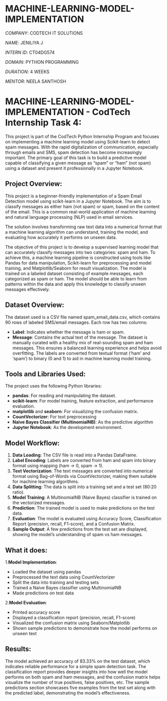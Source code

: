 # MACHINE-LEARNING-MODEL-IMPLEMENTATION

*COMPANY*: CODTECH IT SOLUTIONS

*NAME*: JENILIYA J

*INTERN ID*: CT04DG574

*DOMAIN*: PYTHON PROGRAMMING

*DURATION*: 4 WEEKS

*MENTOR*:  NEELA SANTHOSH

# MACHINE-LEARNING-MODEL-IMPLEMENTATION - CodTech Internship Task 4:
This project is part of the CodTech Python Internship Program and focuses on implementing a machine learning model using Scikit-learn to detect spam messages. With the rapid digitalization of communication, especially through emails and SMS, spam detection has become increasingly important. The primary goal of this task is to build a predictive model capable of classifying a given message as “spam” or “ham” (not spam) using a dataset and present it professionally in a Jupyter Notebook.

## Project Overview:
This project is a beginner-friendly implementation of a Spam Email Detection model using scikit-learn in a Jupyter Notebook. The aim is to classify messages as either ham (not spam) or spam, based on the content of the email. This is a common real-world application of machine learning and natural language processing (NLP) used in email services.

The solution involves transforming raw text data into a numerical format that a machine learning algorithm can understand, training the model, and evaluating how accurately it performs on unseen data.

The objective of this project is to develop a supervised learning model that can accurately classify messages into two categories: spam and ham. To achieve this, a machine learning pipeline is constructed using tools like Pandas for data manipulation, Scikit-learn for preprocessing and model training, and Matplotlib/Seaborn for result visualization. The model is trained on a labeled dataset consisting of example messages, each categorized as spam or ham. The model should be able to learn from patterns within the data and apply this knowledge to classify unseen messages effectively.

## Dataset Overview:
The dataset used is a CSV file named spam_email_data.csv, which contains 90 rows of labeled SMS/email messages. Each row has two columns:
- **Label**: Indicates whether the message is ham or spam.
- **Message**: Contains the actual text of the message.
The dataset is manually curated with a healthy mix of real-sounding spam and ham messages. This ensures a balanced learning experience and helps avoid overfitting. The labels are converted from textual format (‘ham’ and ‘spam’) to binary (0 and 1) to aid in machine learning model training.

## Tools and Libraries Used:
The project uses the following Python libraries:
- **pandas**: For reading and manipulating the dataset.
- **scikit-learn**: For model training, feature extraction, and performance evaluation.
- **matplotlib** and **seaborn**: For visualizing the confusion matrix.
- **CountVectorizer**: For text preprocessing
- **Naive Bayes Classifier (MultinomialNB)**: As the predictive algorithm
- **Jupyter Notebook**: As the development environment.

## Model Workflow:
1. **Data Loading**: The CSV file is read into a Pandas DataFrame.
2. **Label Encoding**: Labels are converted from ham and spam into binary format using mapping (ham → 0, spam → 1).
3. **Text Vectorization**: The text messages are converted into numerical format using Bag-of-Words via CountVectorizer, making them suitable for machine learning algorithms.
4. **Data Splitting**: The data is split into a training set and a test set (80:20 ratio).
5. **Model Training**: A MultinomialNB (Naive Bayes) classifier is trained on the vectorized messages.
6. **Prediction**: The trained model is used to make predictions on the test data.
7. **Evaluation**: The model is evaluated using Accuracy Score, Classification Report (precision, recall, F1-score), and a Confusion Matrix.
8. **Sample Output**: A few predictions from the test set are displayed, showing the model’s understanding of spam vs ham messages.

## What it does:
1.**Model Implementation**:
- Loaded the dataset using pandas
- Preprocessed the text data using CountVectorizer
- Split the data into training and testing sets
- Trained a Naive Bayes classifier using MultinomialNB
- Made predictions on test data

2.**Model Evaluation**:
- Printed accuracy score
- Displayed a classification report (precision, recall, F1-score)
- Visualized the confusion matrix using Seaborn/Matplotlib
- Shown sample predictions to demonstrate how the model performs on unseen text

## Results:
The model achieved an accuracy of 83.33% on the test dataset, which indicates reliable performance for a simple spam detection task. The classification report provides deeper insights into how well the model performs on both spam and ham messages, and the confusion matrix helps visualize the number of true positives, false positives, etc. The sample predictions section showcases five examples from the test set along with the predicted label, demonstrating the model’s effectiveness.


